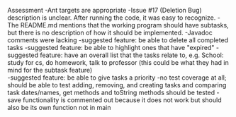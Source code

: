 Assessment 
-Ant targets are appropriate
-Issue #17 (Deletion Bug) description is unclear. After running the code, it was easy to recognize.
-The README.md mentions that the working program should have subtasks, but there is no description of how it should be implemented.
-Javadoc comments were lacking 
-suggested feature: be able to delete all completed tasks
-suggested feature: be able to highlight ones that have "expired"
-suggested feature: have an overall list that the tasks relate to, e.g. School: study for cs, do homework, talk to professor
(this could be what they had in mind for the subtask feature)   
-suggested feature: be able to give tasks a priority
-no test coverage at all; should be able to test adding, removing, and creating tasks and comparing task dates/names, get methods 
and toString methods should be tested
-save functionality is commented out because it does not work but should also be its own function not in main
